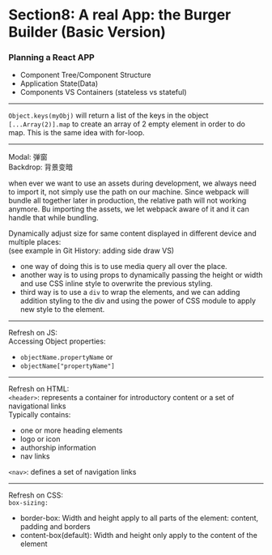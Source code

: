 # Section8: A real App: the Burger Builder (Basic Version)

### Planning a React APP

- Component Tree/Component Structure
- Application State(Data)
- Components VS Containers (stateless vs stateful)

***
`Object.keys(myObj)` will return a list of the keys in the object  
`[...Array(2)].map` to create an array of 2 empty element in order to do map. This is the same idea with for-loop.

***
Modal: 弹窗  
Backdrop: 背景变暗  

when ever we want to use an assets during development, we always need to import it, not simply use the path on our machine. Since webpack will bundle all together later in production, the relative path will not working anymore. Bu importing the assets, we let webpack aware of it and it can handle that while bundling.

Dynamically adjust size for same content displayed in different device and multiple places:  
(see example in Git History: adding side draw VS)

- one way of doing this is to use media query all over the place.
- another way is to using props to dynamically passing the height or width and use CSS inline style to overwrite the previous styling.
- third way is to use a `div` to wrap the elements, and we can adding addition styling to the div and using the power of CSS module to apply new style to the element.

***
Refresh on JS:  
Accessing Object properties:

- `objectName.propertyName`   or
- `objectName["propertyName"]`

***
Refresh on HTML:  
`<header>`:  represents a container for introductory content or a set of navigational links  
Typically contains:

- one or more heading elements
- logo or icon
- authorship information
- nav links

`<nav>`: defines a set of navigation links

***
Refresh on CSS:  
`box-sizing:`

- border-box: Width and height apply to all parts of the element: content, padding and borders
- content-box(default): Width and height only apply to the content of the element


